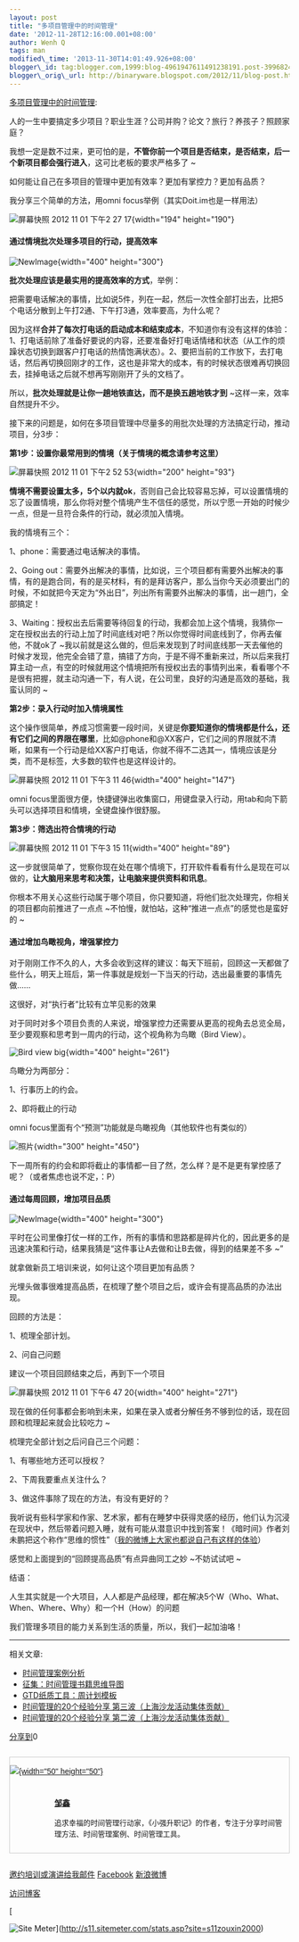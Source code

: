```yaml
--- 
layout: post 
title: "多项目管理中的时间管理" 
date: '2012-11-28T12:16:00.001+08:00' 
author: Wenh Q
tags: man
modified\_time: '2013-11-30T14:01:49.926+08:00' 
blogger\_id: tag:blogger.com,1999:blog-4961947611491238191.post-3996824821907604418
blogger\_orig\_url: http://binaryware.blogspot.com/2012/11/blog-post.html
---
```

[多项目管理中的时间管理](http://www.gtdlife.com/2012/2997/time-management-in-multiple-projects/?utm_source=rss&utm_medium=rss&utm_campaign=time-management-in-multiple-projects):

人的一生中要搞定多少项目？职业生涯？公司并购？论文？旅行？养孩子？照顾家庭？

我想一定是数不过来，更可怕的是，**不管你前一个项目是否结束，是否结束，后一个新项目都会强行进入**，这可比老板的要求严格多了
~

如何能让自己在多项目的管理中更加有效率？更加有掌控力？更加有品质？

我分享三个简单的方法，用omni focus举例（其实Doit.im也是一样用法）

![屏幕快照 2012 11 01 下午2 27
17](http://www.gtdlife.com/wp-content/uploads/2012/11/%E5%B1%8F%E5%B9%95%E5%BF%AB%E7%85%A7-2012-11-01-%E4%B8%8B%E5%8D%882.27.17.png){width="194"
height="190"}


#### 通过情境批次处理多项目的行动，提高效率

![NewImage](http://www.gtdlife.com/wp-content/uploads/2012/11/NewImage1.png){width="400"
height="300"}

**批次处理应该是最实用的提高效率的方式**，举例：

把需要电话解决的事情，比如说5件，列在一起，然后一次性全部打出去，比把5个电话分散到上午打2通、下午打3通，效率要高，为什么呢？

因为这样**合并了每次打电话的启动成本和结束成本**，不知道你有没有这样的体验：1、打电话前除了准备好要说的内容，还要准备好打电话情绪和状态（从工作的烦躁状态切换到跟客户打电话的热情饱满状态）。2、要把当前的工作放下，去打电话，然后再切换回刚才的工作，这也是非常大的成本，有的时候状态很难再切换回去，挂掉电话之后就不想再写刚刚开了头的文档了。

所以，**批次处理就是让你一趟地铁直达，而不是换五趟地铁才到**
~这样一来，效率自然提升不少。

接下来的问题是，如何在多项目管理中尽量多的用批次处理的方法搞定行动，推动项目，分3步：

**第1步：设置你最常用到的情境（关于情境的概念请参考这里）**

![屏幕快照 2012 11 01 下午2 52
53](http://www.gtdlife.com/wp-content/uploads/2012/11/%E5%B1%8F%E5%B9%95%E5%BF%AB%E7%85%A7-2012-11-01-%E4%B8%8B%E5%8D%882.52.53.png){width="200"
height="93"}

**情境不需要设置太多，5个以内就ok**，否则自己会比较容易忘掉，可以设置情境的忘了设置情境，那么你将对整个情境产生不信任的感觉，所以宁愿一开始的时候少一点，但是一旦符合条件的行动，就必须加入情境。

我的情境有三个：

1、phone：需要通过电话解决的事情。

2、Going
out：需要外出解决的事情，比如说，三个项目都有需要外出解决的事情，有的是跑合同，有的是买材料，有的是拜访客户，那么当你今天必须要出门的时候，不如就把今天定为“外出日”，列出所有需要外出解决的事情，出一趟门，全部搞定！

3、Waiting：授权出去后需要等待回复的行动，我都会加上这个情境，我猜你一定在授权出去的行动上加了时间底线对吧？所以你觉得时间底线到了，你再去催他，不就ok了
~我以前就是这么做的，但后来发现到了时间底线那一天去催他的时候才发现，他完全会错了意，搞错了方向，于是不得不重新来过，所以后来我打算主动一点，有空的时候就用这个情境把所有授权出去的事情列出来，看看哪个不是很有把握，就主动沟通一下，有人说，在公司里，良好的沟通是高效的基础，我蛮认同的
~

**第2步：录入行动时加入情境属性**

这个操作很简单，养成习惯需要一段时间，关键是**你要知道你的情境都是什么，还有它们之间的界限在哪里**，比如@phone和@XX客户，它们之间的界限就不清晰，如果有一个行动是给XX客户打电话，你就不得不二选其一，情境应该是分类，而不是标签，大多数的软件也是这样设计的。

![屏幕快照 2012 11 01 下午3 11
46](http://www.gtdlife.com/wp-content/uploads/2012/11/%E5%B1%8F%E5%B9%95%E5%BF%AB%E7%85%A7-2012-11-01-%E4%B8%8B%E5%8D%883.11.461.png){width="400"
height="147"}

omni
focus里面很方便，快捷键弹出收集窗口，用键盘录入行动，用tab和向下箭头可以选择项目和情境，全键盘操作很舒服。

**第3步：筛选出符合情境的行动**

![屏幕快照 2012 11 01 下午3 15
11](http://www.gtdlife.com/wp-content/uploads/2012/11/%E5%B1%8F%E5%B9%95%E5%BF%AB%E7%85%A7-2012-11-01-%E4%B8%8B%E5%8D%883.15.11.png){width="400"
height="89"}

这一步就很简单了，觉察你现在处在哪个情境下，打开软件看看有什么是现在可以做的，**让大脑用来思考和决策，让电脑来提供资料和讯息**。

你根本不用关心这些行动属于哪个项目，你只要知道，将他们批次处理完，你相关的项目都向前推进了一点点
~不怕慢，就怕站，这种“推进一点点”的感觉也是蛮好的
~


#### 通过增加鸟瞰视角，增强掌控力

对于刚刚工作不久的人，大多会收到这样的建议：每天下班前，回顾这一天都做了些什么，明天上班后，第一件事就是规划一下当天的行动，选出最重要的事情先做……

这很好，对“执行者”比较有立竿见影的效果

对于同时对多个项目负责的人来说，增强掌控力还需要从更高的视角去总览全局，至少要观察和思考到一周内的行动，这个视角称为鸟瞰（Bird
View）。

![Bird view
big](http://www.gtdlife.com/wp-content/uploads/2012/11/bird-view-big.jpeg){width="400"
height="261"}

鸟瞰分为两部分：

1、行事历上的约会。

2、即将截止的行动

omni focus里面有个“预测”功能就是鸟瞰视角（其他软件也有类似的）

![照片](http://www.gtdlife.com/wp-content/uploads/2012/11/%E7%85%A7%E7%89%87.jpg){width="300"
height="450"}

下一周所有的约会和即将截止的事情都一目了然，怎么样？是不是更有掌控感了呢？（或者焦虑也说不定，：P）


#### 通过每周回顾，增加项目品质

![NewImage](http://www.gtdlife.com/wp-content/uploads/2012/11/NewImage2.png){width="400"
height="300"}

平时在公司里像打仗一样的工作，所有的事情和思路都是碎片化的，因此更多的是迅速决策和行动，结果我猜是“这件事让A去做和让B去做，得到的结果差不多
~”

就拿做新员工培训来说，如何让这个项目更加有品质？

光埋头做事很难提高品质，在梳理了整个项目之后，或许会有提高品质的办法出现。

回顾的方法是：

1、梳理全部计划。

2、问自己问题

建议一个项目回顾结束之后，再到下一个项目

![屏幕快照 2012 11 01 下午6 47
20](http://www.gtdlife.com/wp-content/uploads/2012/11/%E5%B1%8F%E5%B9%95%E5%BF%AB%E7%85%A7-2012-11-01-%E4%B8%8B%E5%8D%886.47.201.png){width="400"
height="271"}

现在做的任何事都会影响到未来，如果在录入或者分解任务不够到位的话，现在回顾和梳理起来就会比较吃力
~

梳理完全部计划之后问自己三个问题：

1、有哪些地方还可以授权？

2、下周我要重点关注什么？

3、做这件事除了现在的方法，有没有更好的？

我听说有些科学家和作家、艺术家，都有在睡梦中获得灵感的经历，他们认为沉浸在现状中，然后带着问题入睡，就有可能从潜意识中找到答案！《暗时间》作者刘未鹏把这个称作“思维的惯性”（[我的微博上大家也都说自己有这样的体验](http://weibo.com/1299075611/z3bVOkk4n?type=repost)）

感觉和上面提到的“回顾提高品质”有点异曲同工之妙
~不妨试试吧
~

结语：

人生其实就是一个大项目，人人都是产品经理，都在解决5个W（Who、What、When、Where、Why）和一个H（How）的问题

我们管理多项目的能力关系到生活的质量，所以，我们一起加油咯！




------------------------------------------------------------------------

相关文章:


-   [时间管理案例分析](http://www.gtdlife.com/tmcase/ "Permanent Link: 时间管理案例分析")
-   [征集：时间管理书籍思维导图](http://www.gtdlife.com/2011/2268/%e5%be%81%e9%9b%86%ef%bc%9a%e6%97%b6%e9%97%b4%e7%ae%a1%e7%90%86%e4%b9%a6%e7%b1%8d%e6%80%9d%e7%bb%b4%e5%af%bc%e5%9b%be/ "Permanent Link: 征集：时间管理书籍思维导图")
-   [GTD纸质工具：周计划模板](http://www.gtdlife.com/2008/1016/weekly-plan-template/ "Permanent Link: GTD纸质工具：周计划模板")
-   [时间管理的20个经验分享
    第三波（上海沙龙活动集体贡献）](http://www.gtdlife.com/2010/2012/time-management-experience-20-3/ "Permanent Link: 时间管理的20个经验分享 第三波（上海沙龙活动集体贡献）")
-   [时间管理的20个经验分享
    第二波（上海沙龙活动集体贡献）](http://www.gtdlife.com/2010/1700/time-management-experience-20-2/ "Permanent Link: 时间管理的20个经验分享 第二波（上海沙龙活动集体贡献）")

<div>

[分享到](http://www.bshare.cn/ "分享到")[](javascript:void(0); "分享到QQ空间")[](javascript:void(0); "分享到新浪微博")[](javascript:void(0); "分享到人人网")[](javascript:void(0); "分享到腾讯微博")[](javascript:void(0); "分享到豆瓣")[](http://www.blogger.com/blog-this.g "更多平台")0

</div>




<div
style="border: 1px solid #cccccc; font-family: Arial; font-size: 14px; margin-bottom: 27px; margin-left: auto; margin-right: auto; margin-top: 27px;">

<div style="margin: 0px; overflow-x: hidden; overflow-y: hidden;">

[![](http://www.gtdlife.com/wp-content/uploads/2012/03/myAvatar-e1332553676385.png){width="50"
height="50"}](http://www.gtdlife.com/)

<div
style="line-height: 23px; margin-bottom: 0px; margin-left: 80px; margin-right: 0px; margin-top: 0px; text-align: left;">

<div
style="margin: 0px; padding-bottom: 10px; padding-left: 0px; padding-right: 10px; padding-top: 10px;">

<div style="font-size: 14px; margin: 0px;">

**[邹鑫](http://www.gtdlife.com/)**

</div>

<div style="font-size: 13px; line-height: 20px; margin: 0px;">

追求幸福的时间管理行动家，《小强升职记》的作者，专注于分享时间管理方法、时间管理案例、时间管理工具。

</div>

</div>

</div>

</div>

</div>

[邀约培训或演讲](http://www.gtdlife.com/%E8%81%94%E7%B3%BB%E6%88%91/)[给我邮件](mailto:zouxin2000@gmail.com)
[Facebook](http://www.facebook.com/zouxin2000)
[新浪微博](http://www.weibo.com/gtdlife)

[访问博客](http://www.gtdlife.com/)



[

![Site
Meter](http://s11.sitemeter.com/meter.asp?site=s11zouxin2000)](http://s11.sitemeter.com/stats.asp?site=s11zouxin2000)




